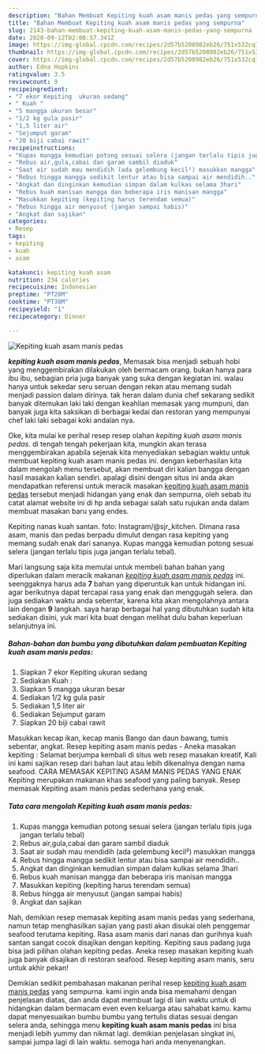 ```yaml
---
description: "Bahan Membuat Kepiting kuah asam manis pedas yang sempurna"
title: "Bahan Membuat Kepiting kuah asam manis pedas yang sempurna"
slug: 2143-bahan-membuat-kepiting-kuah-asam-manis-pedas-yang-sempurna
date: 2020-09-12T02:08:57.341Z
image: https://img-global.cpcdn.com/recipes/2d57b5208982eb26/751x532cq70/kepiting-kuah-asam-manis-pedas-foto-resep-utama.jpg
thumbnail: https://img-global.cpcdn.com/recipes/2d57b5208982eb26/751x532cq70/kepiting-kuah-asam-manis-pedas-foto-resep-utama.jpg
cover: https://img-global.cpcdn.com/recipes/2d57b5208982eb26/751x532cq70/kepiting-kuah-asam-manis-pedas-foto-resep-utama.jpg
author: Edna Hopkins
ratingvalue: 3.5
reviewcount: 9
recipeingredient:
- "7 ekor Kepiting  ukuran sedang"
- " Kuah "
- "5 mangga ukuran besar"
- "1/2 kg gula pasir"
- "1,5 liter air"
- "Sejumput garam"
- "20 biji cabai rawit"
recipeinstructions:
- "Kupas mangga kemudian potong sesuai selera (jangan terlalu tipis juga jangan terlalu tebal)"
- "Rebus air,gula,cabai dan garam sambil diaduk"
- "Saat air sudah mau mendidih (ada gelembung kecil²) masukkan mangga"
- "Rebus hingga mangga sedikit lentur atau bisa sampai air mendidih.."
- "Angkat dan dinginkan kemudian simpan dalam kulkas selama 3hari"
- "Rebus kuah manisan mangga dan beberapa iris manisan mangga"
- "Masukkan kepiting (kepiting harus terendam semua)"
- "Rebus hingga air menyusut (jangan sampai habis)"
- "Angkat dan sajikan"
categories:
- Resep
tags:
- kepiting
- kuah
- asam

katakunci: kepiting kuah asam 
nutrition: 234 calories
recipecuisine: Indonesian
preptime: "PT28M"
cooktime: "PT38M"
recipeyield: "1"
recipecategory: Dinner

---
```



![Kepiting kuah asam manis pedas](https://img-global.cpcdn.com/recipes/2d57b5208982eb26/751x532cq70/kepiting-kuah-asam-manis-pedas-foto-resep-utama.jpg)

<b><i>kepiting kuah asam manis pedas</i></b>, Memasak bisa menjadi sebuah hobi yang menggembirakan dilakukan oleh bermacam orang. bukan hanya para ibu ibu, sebagian pria juga banyak yang suka dengan kegiatan ini. walau hanya untuk sekedar seru seruan dengan rekan atau memang sudah menjadi passion dalam dirinya. tak heran dalam dunia chef sekarang sedikit banyak ditemukan laki laki dengan keahlian memasak yang mumpuni, dan banyak juga kita saksikan di berbagai kedai dan restoran yang mempunyai chef laki laki sebagai koki andalan nya.

Oke, kita mulai ke perihal resep resep olahan <i>kepiting kuah asam manis pedas</i>. di tengah tengah pekerjaan kita, mungkin akan terasa menggembirakan apabila sejenak kita menyediakan sebagian waktu untuk membuat kepiting kuah asam manis pedas ini. dengan keberhasilan kita dalam mengolah menu tersebut, akan membuat diri kalian bangga dengan hasil masakan kalian sendiri. apalagi disini dengan situs ini anda akan mendapatkan referensi untuk meracik masakan <u>kepiting kuah asam manis pedas</u> tersebut menjadi hidangan yang enak dan sempurna, oleh sebab itu catat alamat website ini di hp anda sebagai salah satu rujukan anda dalam membuat masakan baru yang endes.

Kepiting nanas kuah santan. foto: Instagram/@sjr_kitchen. Dimana rasa asam, manis dan pedas berpadu dimulut dengan rasa kepiting yang memang sudah enak dari sananya. Kupas mangga kemudian potong sesuai selera (jangan terlalu tipis juga jangan terlalu tebal).


Mari langsung saja kita memulai untuk membeli bahan bahan yang diperlukan dalam meracik makanan <u><i>kepiting kuah asam manis pedas</i></u> ini. seenggaknya harus ada <b>7</b> bahan yang diperuntuk kan untuk hidangan ini. agar berikutnya dapat tercapai rasa yang enak dan menggugah selera. dan juga sediakan waktu anda sebentar, karena kita akan mengolahnya antara lain dengan <b>9</b> langkah. saya harap berbagai hal yang dibutuhkan sudah kita sediakan disini, yuk mari kita buat dengan melihat dulu bahan keperluan selanjutnya ini.

<!--inarticleads1-->

##### Bahan-bahan dan bumbu yang dibutuhkan dalam pembuatan Kepiting kuah asam manis pedas:

1. Siapkan 7 ekor Kepiting  ukuran sedang
1. Sediakan  Kuah :
1. Siapkan 5 mangga ukuran besar
1. Sediakan 1/2 kg gula pasir
1. Sediakan 1,5 liter air
1. Sediakan Sejumput garam
1. Siapkan 20 biji cabai rawit


Masukkan kecap ikan, kecap manis Bango dan daun bawang, tumis sebentar, angkat. Resep kepiting asam manis pedas - Aneka masakan kepiting : Selamat berjumpa kembali di situs web resep masakan kreatif, Kali ini kami sajikan resep dari bahan laut atau lebih dikenalnya dengan nama seafood. CARA MEMASAK KEPITING ASAM MANIS PEDAS YANG ENAK Kepiting merupakan makanan khas seafood yang paling banyak. Resep memasak Kepiting asam manis pedas sederhana yang enak. 

<!--inarticleads2-->

##### Tata cara mengolah Kepiting kuah asam manis pedas:

1. Kupas mangga kemudian potong sesuai selera (jangan terlalu tipis juga jangan terlalu tebal)
1. Rebus air,gula,cabai dan garam sambil diaduk
1. Saat air sudah mau mendidih (ada gelembung kecil²) masukkan mangga
1. Rebus hingga mangga sedikit lentur atau bisa sampai air mendidih..
1. Angkat dan dinginkan kemudian simpan dalam kulkas selama 3hari
1. Rebus kuah manisan mangga dan beberapa iris manisan mangga
1. Masukkan kepiting (kepiting harus terendam semua)
1. Rebus hingga air menyusut (jangan sampai habis)
1. Angkat dan sajikan


Nah, demikian resep memasak kepiting asam manis pedas yang sederhana, namun tetap menghasilkan sajian yang pasti akan disukai oleh penggemar seafood terutama kepiting. Rasa asam manis dari nanas dan gurihnya kuah santan sangat cocok disajikan dengan kepiting. Kepiting saus padang juga bisa jadi pilihan olahan kepiting pedas. Aneka resep masakan kepiting kuah juga banyak disajikan di restoran seafood. Resep kepiting asam manis, seru untuk akhir pekan! 

Demikian sedikit pembahasan makanan perihal resep <u>kepiting kuah asam manis pedas</u> yang sempurna. kami ingin anda bisa memahami dengan penjelasan diatas, dan anda dapat membuat lagi di lain waktu untuk di hidangkan dalam bermacam even even keluarga atau sahabat kamu. kamu dapat menyesuaikan bumbu bumbu yang tertulis diatas sesuai dengan selera anda, sehingga menu <b>kepiting kuah asam manis pedas</b> ini bisa menjadi lebih yummy dan nikmat lagi. demikian penjelasan singkat ini, sampai jumpa lagi di lain waktu. semoga hari anda menyenangkan.
